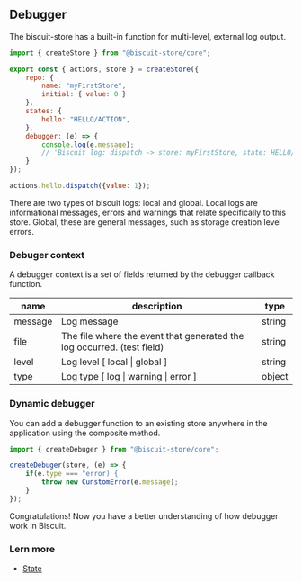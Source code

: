 ## Debugger
The biscuit-store has a built-in function for multi-level, external log output.
```javascript
import { createStore } from "@biscuit-store/core";

export const { actions, store } = createStore({
    repo: {
        name: "myFirstStore",
        initial: { value: 0 }
    },
    states: {
        hello: "HELLO/ACTION",
    }, 
    debugger: (e) => {
        console.log(e.message); 
        // 'Biscuit log: dispatch -> store: myFirstStore, state: HELLO/ACTION'
    }
});

actions.hello.dispatch({value: 1});
```
There are two types of biscuit logs: local and global. Local logs are informational messages, errors and warnings that relate specifically to this store. Global, these are general messages, such as storage creation level errors.

### Debuger context
A debugger context is a set of fields returned by the debugger callback function.

| name    | description                                                            | type   |
|---------|------------------------------------------------------------------------|--------|
| message | Log message                                                            | string |
| file    | The file where the event that generated the log occurred. (test field) | string |
| level   | Log level [ local \| global ]                                          | string |
| type    | Log type [ log \| warning \| error ]                                   | object |

### Dynamic debugger
You can add a debugger function to an existing store anywhere in the application using the composite method.
```javascript
import { createDebuger } from "@biscuit-store/core";

createDebuger(store, (e) => {
    if(e.type === "error) {
        throw new CunstomError(e.message);
    }
});
```
Congratulations! Now you have a better understanding of how debugger work in Biscuit.

### Lern more
- [State](./core/STATE.md)
